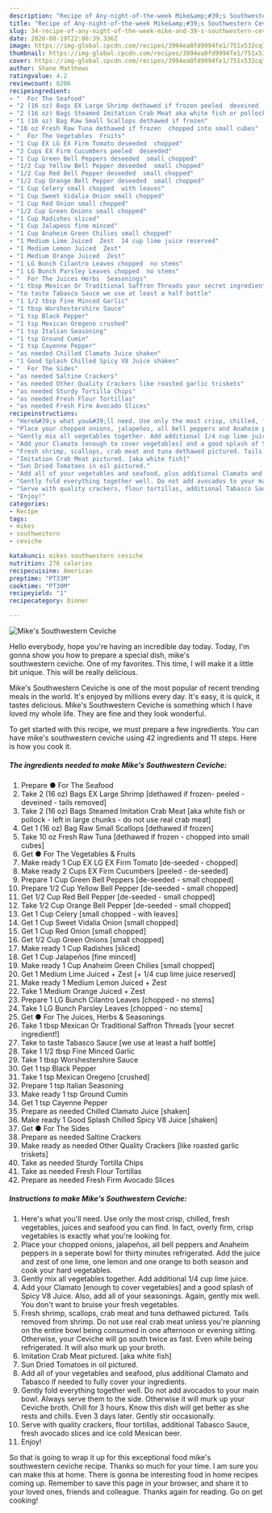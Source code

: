 ```yaml
---
description: "Recipe of Any-night-of-the-week Mike&amp;#39;s Southwestern Ceviche"
title: "Recipe of Any-night-of-the-week Mike&amp;#39;s Southwestern Ceviche"
slug: 34-recipe-of-any-night-of-the-week-mike-and-39-s-southwestern-ceviche
date: 2020-08-19T22:06:39.336Z
image: https://img-global.cpcdn.com/recipes/3994ea0fd9994fe1/751x532cq70/mikes-southwestern-ceviche-recipe-main-photo.jpg
thumbnail: https://img-global.cpcdn.com/recipes/3994ea0fd9994fe1/751x532cq70/mikes-southwestern-ceviche-recipe-main-photo.jpg
cover: https://img-global.cpcdn.com/recipes/3994ea0fd9994fe1/751x532cq70/mikes-southwestern-ceviche-recipe-main-photo.jpg
author: Shane Matthews
ratingvalue: 4.2
reviewcount: 8206
recipeingredient:
- "  For The Seafood"
- "2 (16 oz) Bags EX Large Shrimp dethawed if frozen peeled  deveined  tails removed"
- "2 (16 oz) Bags Steamed Imitation Crab Meat aka white fish or pollock  left in large chunks  do not use real crab meat"
- "1 (16 oz) Bag Raw Small Scallops dethawed if frozen"
- "10 oz Fresh Raw Tuna dethawed if frozen  chopped into small cubes"
- "  For The Vegetables  Fruits"
- "1 Cup EX LG EX Firm Tomato deseeded  chopped"
- "2 Cups EX Firm Cucumbers peeled  deseeded"
- "1 Cup Green Bell Peppers deseeded  small chopped"
- "1/2 Cup Yellow Bell Pepper deseeded  small chopped"
- "1/2 Cup Red Bell Pepper deseeded  small chopped"
- "1/2 Cup Orange Bell Pepper deseeded  small chopped"
- "1 Cup Celery small chopped  with leaves"
- "1 Cup Sweet Vidalia Onion small chopped"
- "1 Cup Red Onion small chopped"
- "1/2 Cup Green Onions small chopped"
- "1 Cup Radishes sliced"
- "1 Cup Jalapeos fine minced"
- "1 Cup Anaheim Green Chilies small chopped"
- "1 Medium Lime Juiced  Zest  14 cup lime juice reserved"
- "1 Medium Lemon Juiced  Zest"
- "1 Medium Orange Juiced  Zest"
- "1 LG Bunch Cilantro Leaves chopped  no stems"
- "1 LG Bunch Parsley Leaves chopped  no stems"
- "  For The Juices Herbs  Seasonings"
- "1 tbsp Mexican Or Traditional Saffron Threads your secret ingredient"
- "to taste Tabasco Sauce we use at least a half bottle"
- "1 1/2 tbsp Fine Minced Garlic"
- "1 tbsp Worshestershire Sauce"
- "1 tsp Black Pepper"
- "1 tsp Mexican Oregeno crushed"
- "1 tsp Italian Seasoning"
- "1 tsp Ground Cumin"
- "1 tsp Cayenne Pepper"
- "as needed Chilled Clamato Juice shaken"
- "1 Good Splash Chilled Spicy V8 Juice shaken"
- "  For The Sides"
- "as needed Saltine Crackers"
- "as needed Other Quality Crackers like roasted garlic triskets"
- "as needed Sturdy Tortilla Chips"
- "as needed Fresh Flour Tortillas"
- "as needed Fresh Firm Avocado Slices"
recipeinstructions:
- "Here&#39;s what you&#39;ll need. Use only the most crisp, chilled, fresh vegetables, juices and seafood you can find. In fact, overly firm, crisp vegetables is exactly what you&#39;re looking for."
- "Place your chopped onions, jalapeños, all bell peppers and Anaheim peppers in a seperate bowl for thirty minutes refrigerated. Add the juice and zest of one lime, one lemon and one orange to both season and cook your hard vegetables."
- "Gently mix all vegetables together. Add additional 1/4 cup lime juice."
- "Add your Clamato [enough to cover vegetables] and a good splash of Spicy V8 Juice. Also, add all of your seasonings. Again, gently mix well. You don&#39;t want to bruise your fresh vegetables."
- "Fresh shrimp, scallops, crab meat and tuna dethawed pictured. Tails removed from shrimp. Do not use real crab meat unless you&#39;re planning on the entire bowl being consumed in one afternoon or evening sitting. Otherwise, your Ceviche will go south twice as fast. Even while being refrigerated. It will also murk up your broth."
- "Imitation Crab Meat pictured. [aka white fish]"
- "Sun Dried Tomatoes in oil pictured."
- "Add all of your vegetables and seafood, plus additional Clamato and Tabasco if needed to fully cover your ingredients."
- "Gently fold everything together well. Do not add avocados to your main bowl. Always serve them to the side. Otherwise it will murk up your Ceviche broth. Chill for 3 hours. Know this dish will get better as she rests and chills. Even 3 days later. Gently stir occasionally."
- "Serve with quality crackers, flour tortillas, additional Tabasco Sauce, fresh avocado slices and ice cold Mexican beer."
- "Enjoy!"
categories:
- Recipe
tags:
- mikes
- southwestern
- ceviche

katakunci: mikes southwestern ceviche 
nutrition: 276 calories
recipecuisine: American
preptime: "PT33M"
cooktime: "PT30M"
recipeyield: "1"
recipecategory: Dinner

---
```



![Mike&#39;s Southwestern Ceviche](https://img-global.cpcdn.com/recipes/3994ea0fd9994fe1/751x532cq70/mikes-southwestern-ceviche-recipe-main-photo.jpg)

Hello everybody, hope you're having an incredible day today. Today, I'm gonna show you how to prepare a special dish, mike&#39;s southwestern ceviche. One of my favorites. This time, I will make it a little bit unique. This will be really delicious.



Mike&#39;s Southwestern Ceviche is one of the most popular of recent trending meals in the world. It's enjoyed by millions every day. It's easy, it is quick, it tastes delicious. Mike&#39;s Southwestern Ceviche is something which I have loved my whole life. They are fine and they look wonderful.


To get started with this recipe, we must prepare a few ingredients. You can have mike&#39;s southwestern ceviche using 42 ingredients and 11 steps. Here is how you cook it.

<!--inarticleads1-->

##### The ingredients needed to make Mike&#39;s Southwestern Ceviche:

1. Prepare  ● For The Seafood
1. Take 2 (16 oz) Bags EX Large Shrimp [dethawed if frozen- peeled - deveined - tails removed]
1. Take 2 (16 oz) Bags Steamed Imitation Crab Meat [aka white fish or pollock - left in large chunks - do not use real crab meat]
1. Get 1 (16 oz) Bag Raw Small Scallops [dethawed if frozen]
1. Take 10 oz Fresh Raw Tuna [dethawed if frozen - chopped into small cubes]
1. Get  ● For The Vegetables &amp; Fruits
1. Make ready 1 Cup EX LG EX Firm Tomato [de-seeded - chopped]
1. Make ready 2 Cups EX Firm Cucumbers [peeled - de-seeded]
1. Prepare 1 Cup Green Bell Peppers [de-seeded - small chopped]
1. Prepare 1/2 Cup Yellow Bell Pepper [de-seeded - small chopped]
1. Get 1/2 Cup Red Bell Pepper [de-seeded - small chopped]
1. Take 1/2 Cup Orange Bell Pepper [de-seeded - small chopped]
1. Get 1 Cup Celery [small chopped - with leaves]
1. Get 1 Cup Sweet Vidalia Onion [small chopped]
1. Get 1 Cup Red Onion [small chopped]
1. Get 1/2 Cup Green Onions [small chopped]
1. Make ready 1 Cup Radishes [sliced]
1. Get 1 Cup Jalapeños [fine minced]
1. Make ready 1 Cup Anaheim Green Chilies [small chopped]
1. Get 1 Medium Lime Juiced + Zest [+ 1/4 cup lime juice reserved]
1. Make ready 1 Medium Lemon Juiced + Zest
1. Take 1 Medium Orange Juiced + Zest
1. Prepare 1 LG Bunch Cilantro Leaves [chopped - no stems]
1. Take 1 LG Bunch Parsley Leaves [chopped - no stems]
1. Get  ● For The Juices, Herbs &amp; Seasonings
1. Take 1 tbsp Mexican Or Traditional Saffron Threads [your secret ingredient!]
1. Take to taste Tabasco Sauce [we use at least a half bottle]
1. Take 1 1/2 tbsp Fine Minced Garlic
1. Take 1 tbsp Worshestershire Sauce
1. Get 1 tsp Black Pepper
1. Take 1 tsp Mexican Oregeno [crushed]
1. Prepare 1 tsp Italian Seasoning
1. Make ready 1 tsp Ground Cumin
1. Get 1 tsp Cayenne Pepper
1. Prepare as needed Chilled Clamato Juice [shaken]
1. Make ready 1 Good Splash Chilled Spicy V8 Juice [shaken]
1. Get  ● For The Sides
1. Prepare as needed Saltine Crackers
1. Make ready as needed Other Quality Crackers [like roasted garlic triskets]
1. Take as needed Sturdy Tortilla Chips
1. Take as needed Fresh Flour Tortillas
1. Prepare as needed Fresh Firm Avocado Slices




<!--inarticleads2-->

##### Instructions to make Mike&#39;s Southwestern Ceviche:

1. Here&#39;s what you&#39;ll need. Use only the most crisp, chilled, fresh vegetables, juices and seafood you can find. In fact, overly firm, crisp vegetables is exactly what you&#39;re looking for.
1. Place your chopped onions, jalapeños, all bell peppers and Anaheim peppers in a seperate bowl for thirty minutes refrigerated. Add the juice and zest of one lime, one lemon and one orange to both season and cook your hard vegetables.
1. Gently mix all vegetables together. Add additional 1/4 cup lime juice.
1. Add your Clamato [enough to cover vegetables] and a good splash of Spicy V8 Juice. Also, add all of your seasonings. Again, gently mix well. You don&#39;t want to bruise your fresh vegetables.
1. Fresh shrimp, scallops, crab meat and tuna dethawed pictured. Tails removed from shrimp. Do not use real crab meat unless you&#39;re planning on the entire bowl being consumed in one afternoon or evening sitting. Otherwise, your Ceviche will go south twice as fast. Even while being refrigerated. It will also murk up your broth.
1. Imitation Crab Meat pictured. [aka white fish]
1. Sun Dried Tomatoes in oil pictured.
1. Add all of your vegetables and seafood, plus additional Clamato and Tabasco if needed to fully cover your ingredients.
1. Gently fold everything together well. Do not add avocados to your main bowl. Always serve them to the side. Otherwise it will murk up your Ceviche broth. Chill for 3 hours. Know this dish will get better as she rests and chills. Even 3 days later. Gently stir occasionally.
1. Serve with quality crackers, flour tortillas, additional Tabasco Sauce, fresh avocado slices and ice cold Mexican beer.
1. Enjoy!




So that is going to wrap it up for this exceptional food mike&#39;s southwestern ceviche recipe. Thanks so much for your time. I am sure you can make this at home. There is gonna be interesting food in home recipes coming up. Remember to save this page in your browser, and share it to your loved ones, friends and colleague. Thanks again for reading. Go on get cooking!
